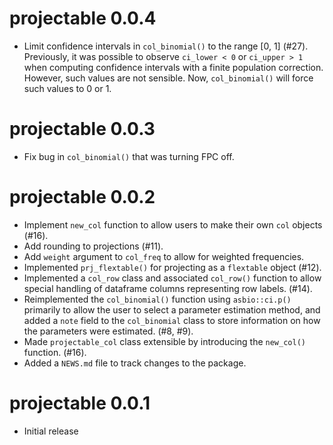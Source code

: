 # projectable 0.0.4

* Limit confidence intervals in `col_binomial()` to the range [0, 1] (#27). Previously, it was possible to observe `ci_lower < 0` or `ci_upper > 1` when computing confidence intervals with a finite population correction. However, such values are not sensible. Now, `col_binomial()` will force such values to 0 or 1.

# projectable 0.0.3
* Fix bug in `col_binomial()` that was turning FPC off.

# projectable 0.0.2

* Implement `new_col` function to allow users to make their own `col` objects (#16).
* Add rounding to projections (#11).
* Add `weight` argument to `col_freq` to allow for weighted frequencies.
* Implemented `prj_flextable()` for projecting as a `flextable` object (#12).
* Implemented a `col_row` class and associated `col_row()` function to allow 
  special handling of dataframe columns representing row labels. (#14).
* Reimplemented the `col_binomial()` function using `asbio::ci.p()` primarily
  to allow the user to select a parameter estimation method, and added a `note`
  field to the `col_binomial` class to store information on how the parameters
  were estimated. (#8, #9).
* Made `projectable_col` class extensible by introducing the `new_col()` 
  function. (#16).
* Added a `NEWS.md` file to track changes to the package.

# projectable 0.0.1

* Initial release

